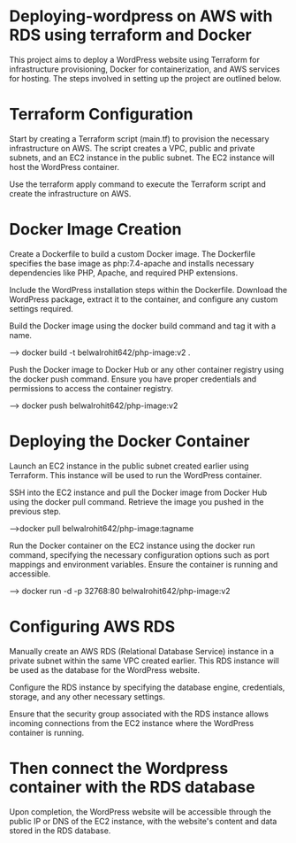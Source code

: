 # Deploying-wordpress on AWS with RDS using terraform and Docker
This project aims to deploy a WordPress website using Terraform for infrastructure provisioning, Docker for containerization, and AWS services for hosting. The steps involved in setting up the project are outlined below.

# Terraform Configuration
Start by creating a Terraform script (main.tf) to provision the necessary infrastructure on AWS. The script creates a VPC, public and private subnets, and an EC2 instance in the public subnet. The EC2 instance will host the WordPress container.

Use the terraform apply command to execute the Terraform script and create the infrastructure on AWS.

# Docker Image Creation
Create a Dockerfile to build a custom Docker image. The Dockerfile specifies the base image as php:7.4-apache and installs necessary dependencies like PHP, Apache, and required PHP extensions.

Include the WordPress installation steps within the Dockerfile. Download the WordPress package, extract it to the container, and configure any custom settings required.

Build the Docker image using the docker build command and tag it with a name. 

--> docker build -t belwalrohit642/php-image:v2 .

Push the Docker image to Docker Hub or any other container registry using the docker push command. Ensure you have proper credentials and permissions to access the container registry.
 
--> docker push belwalrohit642/php-image:v2

# Deploying the Docker Container
Launch an EC2 instance in the public subnet created earlier using Terraform. This instance will be used to run the WordPress container.

SSH into the EC2 instance and pull the Docker image from Docker Hub using the docker pull command. Retrieve the image you pushed in the previous step.

-->docker pull belwalrohit642/php-image:tagname

Run the Docker container on the EC2 instance using the docker run command, specifying the necessary configuration options such as port mappings and environment variables. Ensure the container is running and accessible.

--> docker run -d -p 32768:80 belwalrohit642/php-image:v2

# Configuring AWS RDS
Manually create an AWS RDS (Relational Database Service) instance in a private subnet within the same VPC created earlier. This RDS instance will be used as the database for the WordPress website.

Configure the RDS instance by specifying the database engine, credentials, storage, and any other necessary settings.

Ensure that the security group associated with the RDS instance allows incoming connections from the EC2 instance where the WordPress container is running.
# Then connect the Wordpress container with the RDS database
Upon completion, the WordPress website will be accessible through the public IP or DNS of the EC2 instance, with the website's content and data stored in the RDS database.

